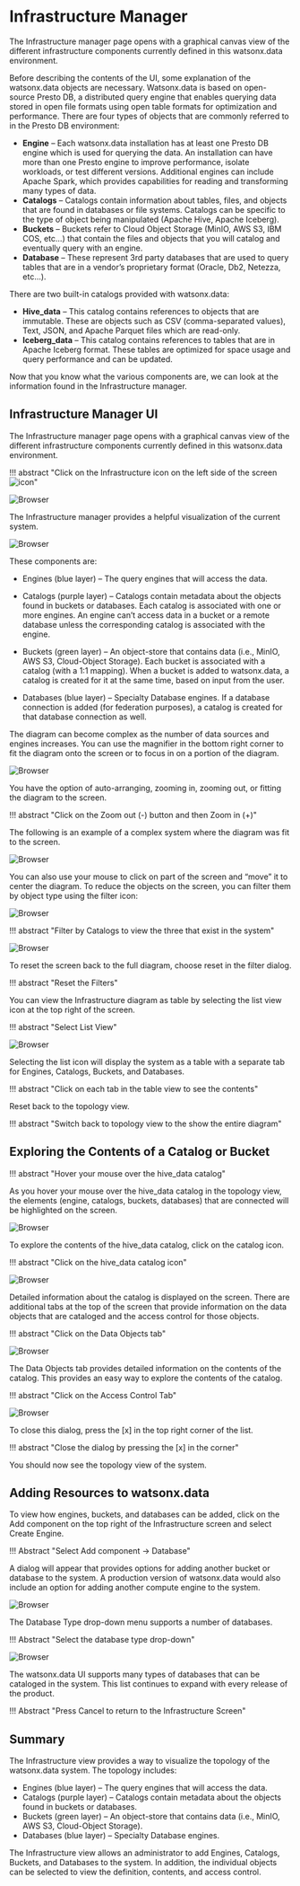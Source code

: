 # Infrastructure Manager

The Infrastructure manager page opens with a graphical canvas view of the different infrastructure components currently defined in this watsonx.data environment. 

Before describing the contents of the UI, some explanation of the watsonx.data objects are necessary. Watsonx.data is based on open-source Presto DB, a distributed query engine that enables querying data stored in open file formats using open table formats for optimization and performance. There are four types of objects that are commonly referred to in the Presto DB environment:

* **Engine** – Each watsonx.data installation has at least one Presto DB engine which is used for querying the data. An installation can have more than one Presto engine to improve performance, isolate workloads, or test different versions. Additional engines can include Apache Spark, which provides capabilities for reading and transforming many types of data.
* **Catalogs** – Catalogs contain information about tables, files, and objects that are found in databases or file systems. Catalogs can be specific to the type of object being manipulated (Apache Hive, Apache Iceberg).
* **Buckets** – Buckets refer to Cloud Object Storage (MinIO, AWS S3, IBM COS, etc...) that contain the files and objects that you will catalog and eventually query with an engine.
* **Database** – These represent 3rd party databases that are used to query tables that are in a vendor’s proprietary format (Oracle, Db2, Netezza, etc...).

There are two built-in catalogs provided with watsonx.data:

* **Hive_data** – This catalog contains references to objects that are immutable. These are objects such as CSV (comma-separated values), Text, JSON, and Apache Parquet files which are read-only. 
* **Iceberg_data** – This catalog contains references to tables that are in Apache Iceberg format. These tables are optimized for space usage and query performance and can be updated.

Now that you know what the various components are, we can look at the information found in the Infrastructure manager.

## Infrastructure Manager UI

The Infrastructure manager page opens with a graphical canvas view of the different infrastructure components currently defined in this watsonx.data environment. 

!!! abstract "Click on the Infrastructure icon on the left side of the screen<br>![icon](wxd-images/watsonx-infrastructure-icon.png)"

![Browser](wxd-images/watsonx-select-infrastructure.png) 

The Infrastructure manager provides a helpful visualization of the current system. 

![Browser](wxd-images/watsonx-infrastructure.png) 

These components are:

* Engines (blue layer) – The query engines that will access the data.

* Catalogs (purple layer) – Catalogs contain metadata about the objects found in buckets or databases. Each catalog is associated with one or more engines. An engine can’t access data in a bucket or a remote database unless the corresponding catalog is associated with the engine.

* Buckets (green layer) – An object-store that contains data (i.e., MinIO, AWS S3, Cloud-Object Storage). Each bucket is associated with a catalog (with a 1:1 mapping). When a bucket is added to watsonx.data, a catalog is created for it at the same time, based on input from the user. 

* Databases (blue layer) – Specialty Database engines. If a database connection is added (for federation purposes), a catalog is created for that database connection as well. 

The diagram can become complex as the number of data sources and engines increases. You can use the magnifier in the bottom right corner to fit the diagram onto the screen or to focus in on a portion of the diagram.

![Browser](wxd-images/watsonx-magnifier.png) 

You have the option of auto-arranging, zooming in, zooming out, or fitting the diagram to the screen. 

!!! abstract "Click on the Zoom out (-) button and then Zoom in (+)"

The following is an example of a complex system where the diagram was fit to the screen.

![Browser](wxd-images/watsonx-complex.png) 

You can also use your mouse to click on part of the screen and “move” it to center the diagram. To reduce the objects on the screen, you can filter them by object type using the filter icon:

![Browser](wxd-images/watsonx-infra-filter.png) 

!!! abstract "Filter by Catalogs to view the three that exist in the system"

![Browser](wxd-images/watsonx-infra-catalogs.png) 

To reset the screen back to the full diagram, choose reset in the filter dialog.

!!! abstract "Reset the Filters"

You can view the Infrastructure diagram as table by selecting the list view icon at the top right of the screen.

!!! abstract "Select List View"

![Browser](wxd-images/watsonx-infra-table.png) 
 
Selecting the list icon will display the system as a table with a separate tab for Engines, Catalogs, Buckets, and Databases.

!!! abstract "Click on each tab in the table view to see the contents"

Reset back to the topology view.
 
!!! abstract "Switch back to topology view to the show the entire diagram"

## Exploring the Contents of a Catalog or Bucket

!!! abstract "Hover your mouse over the hive_data catalog"

As you hover your mouse over the hive_data catalog in the topology view, the elements (engine, catalogs, buckets, databases) that are connected will be highlighted on the screen.
 
![Browser](wxd-images/watsonx-hive-hover.png)

To explore the contents of the hive_data catalog, click on the catalog icon. 

!!! abstract "Click on the hive_data catalog icon"

![Browser](wxd-images/watsonx-hive-details.png)
 
Detailed information about the catalog is displayed on the screen. There are additional tabs at the top of the screen that provide information on the data objects that are cataloged and the access control for those objects.

!!! abstract "Click on the Data Objects tab"

![Browser](wxd-images/watsonx-hive-objects.png)

The Data Objects tab provides detailed information on the contents of the catalog. This provides an easy way to explore the contents of the catalog.
 
!!! abstract "Click on the Access Control Tab"

![Browser](wxd-images/watsonx-access-control.png)

To close this dialog, press the [x] in the top right corner of the list. 

!!! abstract "Close the dialog by pressing the [x] in the corner"

You should now see the topology view of the system.

## Adding Resources to watsonx.data

To view how engines, buckets, and databases can be added, click on the Add component on the top right of the Infrastructure screen and select Create Engine.

!!! Abstract "Select Add component -> Database"

A dialog will appear that provides options for adding another bucket or database to the system. A production version of watsonx.data would also include an option for adding another compute engine to the system.

![Browser](wxd-images/watsonx-add-database.png)
 
The Database Type drop-down menu supports a number of databases.

!!! Abstract "Select the database type drop-down"

![Browser](wxd-images/watsonx-add-database-list.png)

The watsonx.data UI supports many types of databases that can be cataloged in the system. This list continues to expand with every release of the product.

!!! Abstract "Press Cancel to return to the Infrastructure Screen"

## Summary
The Infrastructure view provides a way to visualize the topology of the watsonx.data system. The topology includes: 

* Engines (blue layer) – The query engines that will access the data.
* Catalogs (purple layer) – Catalogs contain metadata about the objects found in buckets or databases.
* Buckets (green layer) – An object-store that contains data (i.e., MinIO, AWS S3, Cloud-Object Storage).
* Databases (blue layer) – Specialty Database engines.

The Infrastructure view allows an administrator to add Engines, Catalogs, Buckets, and Databases to the system. In addition, the individual objects can be selected to view the definition, contents, and access control.